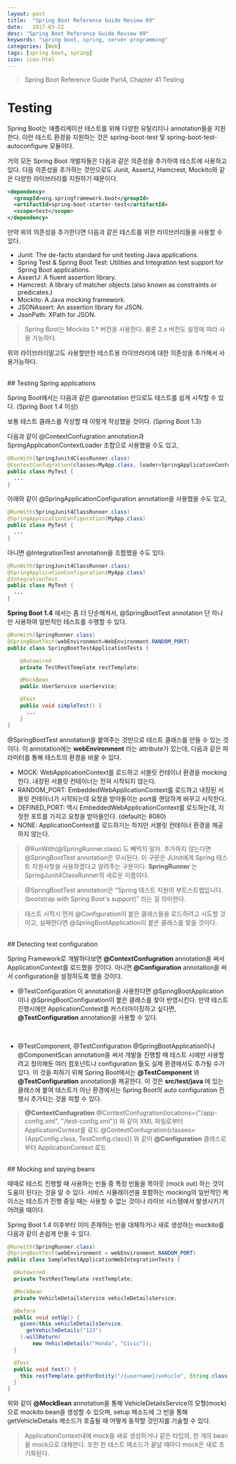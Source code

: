 ```yaml
---
layout: post
title:  "Spring Boot Reference Guide Review 09"
date:   2017-03-22
desc: "Spring Boot Reference Guide Review 09"
keywords: "spring boot, spring, server programming"
categories: [Web]
tags: [spring boot, spring]
icon: icon-html
---
```


> Spring Boot Reference Guide Part4, Chapter 41 Testing

# Testing

Spring Boot는 애플리케이션 테스트를 위해 다양한 유틸리티나 annotation들을 지원한다.
이런 테스트 환경을 지원하는 것은 spring-boot-test 및 spring-boot-test-autoconfigure 모듈이다.

거의 모든 Spring Boot 개발자들은 다음과 같은 의존성을 추가하여 테스트에 사용하고 있다. 다음 의존성을 추가하는 것만으로도 Junit, AssertJ, Hamcrest, Mockito와 같은 다양한 라이브러리를 지원하기 때문이다.

~~~xml
<dependency>
  <groupId>org.springframework.boot</groupId>
  <artifactId>spring-boot-starter-test</artifactId>
  <scope>test</scope>
</dependency>
~~~

만약 위의 의존성을 추가한다면 다음과 같은 테스트를 위한 라이브러리들을 사용할 수 있다.

* Junit: The de-facto standard for unit testing Java applications.
* Spring Test & Spring Boot Test: Utilities and Integration test support for Spring Boot applications.
* AssertJ: A fluent assertion library.
* Hamcrest: A library of matcher objects (also known as constraints or predicates.)
* Mockito: A Java mocking framework.
* JSONAssert: An assertion library for JSON.
* JsonPath: XPath for JSON.

> Spring Boot는 Mockito 1.* 버전을 사용한다. 물론 2.x 버전도 설정에 따라 사용 가능하다.

위의 라이브러리말고도 사용할만한 테스트용 라이브러리에 대한 의존성을 추가해서 사용가능하다.

<br>
## Testing Spring applications

Spring Boot에서는 다음과 같은 @annotation 만으로도 테스트를 쉽게 시작할 수 있다. (Spring Boot 1.4 이상)

보통 테스트 클래스를 작성할 때 이렇게 작성했을 것이다. (Spring Boot 1.3)

다음과 같이 @ContextConfugration annotation과 SpringApplicationContextLoader 조합으로 사용했을 수도 있고,
~~~java
@RunWith(SpringJunit4ClassRunner.class)
@ContextConfugration(classes=MyApp.class, loader=SpringApplicationContextLoader.class)
public class MyTest {
  ...
}
~~~

아래와 같이 @SpringApplicationConfiguration annotation을 사용했을 수도 있고,
~~~java
@RunWith(SpringJunit4ClassRunner.class)
@SpringApplicationConfiguration(MyApp.class)
public class MyTest {
  ...
}
~~~

아니면 @IntegrationTest annotation을 조합했을 수도 있다.
~~~java
@RunWith(SpringJunit4ClassRunner.class)
@SpringApplicationConfiguration(MyApp.class)
@IntegrationTest
public class MyTest {
  ...
}
~~~

**Spring Boot 1.4** 에서는 좀 더 단순해져서, @SpringBootTest annotation 단 하나만 사용하여 일반적인 테스트를 수행할 수 있다.
~~~java
@RunWith(SpringRunner.class)
@SpringBootTest(webEnvironment=WebEnvironment.RANDOM_PORT)
public class SpringBootTestApplicationTests {

    @Autowired
    private TestRestTemplate restTemplate;

    @MockBean
    public UserService userService;

    @Test
    public void simpleTest() {
      ...
    }
}
~~~

@SpringBootTest annotation을 붙여주는 것만으로 테스트 클래스를 만들 수 있는 것이다.
이 annotation에는 **webEnvironment** 라는 attribute가 있는데, 다음과 같은 파라미터를 통해 테스트의 환경을 바꿀 수 있다.

* MOCK: WebApplicationContext를 로드하고 서블릿 컨테이너 환경을 mocking 한다. 내장된 서블릿 컨테이너는 전혀 시작되지 않는다.
* RANDOM_PORT: EmbeddedWebApplicationContext를 로드하고 내장된 서블릿 컨테이너가 시작되는데 요청을 받아들이는 port를 랜덤하게 바꾸고 시작한다.
* DEFINED_PORT: 역시 EmbeddedWebApplicationContext를 로드하는데, 지정한 포트를 가지고 요청을 받아들인다. (default는 8080)
* NONE: ApplicationContext를 로드하기는 하지만 서블릿 컨테이너 환경을 제공하지 않는다.

> @RunWith(@SpringRunner.class) 도 빼먹지 말자. 추가하지 않는다면 @SpringBootTest annotation은 무시된다.
이 구문은 JUnit에게 Spring 테스트 지원사항을 사용하겠다고 알려주는 구문이다. **SpringRunner** 는 SpringJunit4ClassRunner의 새로운 이름이다.

> @SpringBootTest annotation은 "Spring 테스트 지원의 부트스트랩입니다. (bootstrap with Spring Boot's support)" 라는 걸 의미한다.

> 테스트 시작시 먼저 @Configuration이 붙은 클래스들을 로드하려고 시도할 것이고, 실패한다면 @SpringBootApplication이 붙은 클래스를 찾을 것이다.


<br>
## Detecting test configuration

Spring Framework로 개발하다보면 **@ContextConfugration** annotation을 써서 ApplicationContext를 로드했을 것이다. 아니면  **@Configuration** annotation을 써서 configuration을 설정하도록 했을 것이다.

* @TestConfiguration
이 annotation을 사용한다면 @SpringBootApplication 이나 @SpringBootConfiguration이 붙은 클래스를 찾아 반영시킨다. 만약 테스트 진행시에만 ApplicationContext를 커스터마이징하고 싶다면, **@TestConfiguration** annotation을 사용할 수 있다.
<br>

* @TestComponent, @TestConfiguration
@SpringBootApplication이나 @ComponentScan annotation을 써서 개발을 진행할 때 테스트 시에만 사용할려고 정의해둔 여러 컴포넌트나 configuration 들도 실제 환경에서도 추가될 수가 있다. 이 것을 피하기 위해 Spring Boot에서는 **@TestComponent** 와 **@TestConfiguration** annotation을 제공한다. 이 것은 **src/test/java** 에 있는 클래스에 붙여 테스트가 아닌 환경에서는 Spring Boot의 auto configuration 진행시 추가되는 것을 피할 수 있다.


> **@ContextConfugration**
@ContextConfugration(locations={"/app-config.xml", "/test-config.xml"}) 와 같이 XML 파일로부터 ApplicationContext를 로드
@ContextConfugration(classes={AppConfig.class, TestConfig.class}) 와 같이 **@Configuration** 클래스로부터 ApplicationContext 로드

<br>
## Mocking and spying beans

때때로 테스트 진행할 때 사용하는 빈들 중 특정 빈들을 목아웃 (mock out) 하는 것이 도움이 된다는 것을 알 수 있다. 서비스 시뮬레이션을 포함하는 mocking의 일반적인 케이스는 테스트가 진행 중일 때는 사용할 수 없는 것이나 라이브 시스템에서 발생시키기 어려울 때이다.

Spring Boot 1.4 이후부터 이미 존재하는 빈을 대체하거나 새로 생성하는 mockito를 다음과 같이 손쉽게 만들 수 있다.

~~~java
@Runwith(SpringRunner.class)
@SpringBootTest(webEnvironment = webEnvironment.RANDOM_PORT)
public class SampleTestApplicationWebIntegrationTests {

  @Autowired
  private TestRestTemplate restTemplate;

  @MockBean
  private VehicleDetailsService vehicleDetailsService;

  @Before
  public void setUp() {
    given(this.vehicleDetailsService.
      getVehicleDetails("123")
    ).willReturn(
        new VehicleDetails("Honda", "Civic"));
  }

  @Test
  public void test() {
    this.restTemplate.getForEntity("/{username}/vehicle", String.class, "sframework");
  }
}
~~~

위와 같이 **@MockBean** annotation을 통해 VehicleDetailsService의 모형(mock)으로 mockito bean을 생성할 수 있으며, setup 메소드에 그 빈을 통해 getVehicleDetails 메소드가 호출될 때 어떻게 동작할 것인지를 기술할 수 있다.

> ApplicationContext내에 mock을 새로 생성하거나 같은 타입의, 한 개의 bean을 mock으로 대체한다. 또한 한 테스트 메소드가 끝날 때마다 mock은 새로 초기화된다.
